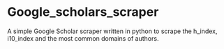# Google_scholars_scraper
A simple Google Scholar scraper written in python to scrape the h_index, i10_index and the most common domains of authors.
